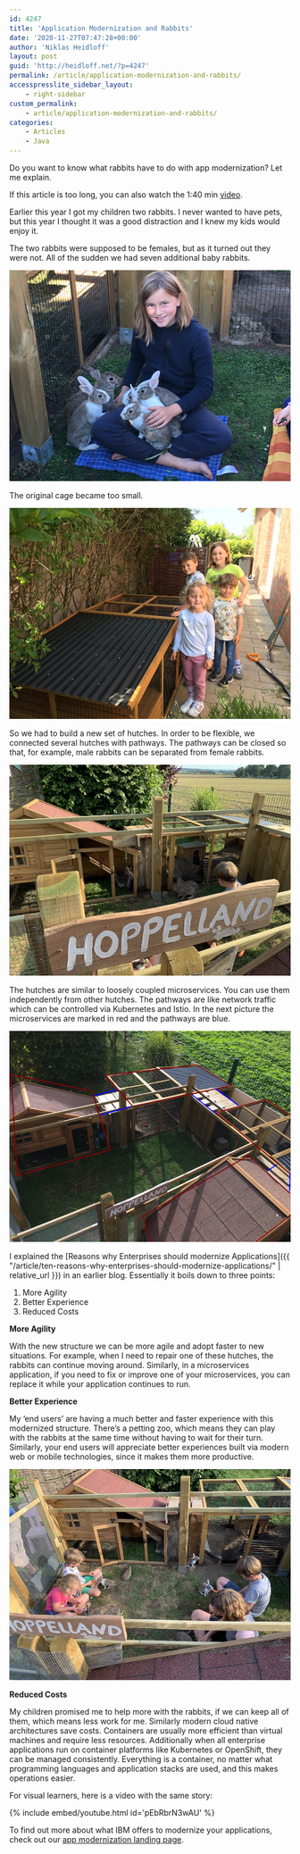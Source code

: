 ```yaml
---
id: 4247
title: 'Application Modernization and Rabbits'
date: '2020-11-27T07:47:28+00:00'
author: 'Niklas Heidloff'
layout: post
guid: 'http://heidloff.net/?p=4247'
permalink: /article/application-modernization-and-rabbits/
accesspresslite_sidebar_layout:
    - right-sidebar
custom_permalink:
    - article/application-modernization-and-rabbits/
categories:
    - Articles
    - Java
---
```


Do you want to know what rabbits have to do with app modernization? Let me explain.

If this article is too long, you can also watch the 1:40 min [video](https://www.youtube.com/watch?v=pEbRbrN3wAU).

Earlier this year I got my children two rabbits. I never wanted to have pets, but this year I thought it was a good distraction and I knew my kids would enjoy it.

The two rabbits were supposed to be females, but as it turned out they were not. All of the sudden we had seven additional baby rabbits.

![image](/assets/img/2020/11/app-mod-rabbits2.jpg)

The original cage became too small.

![image](/assets/img/2020/11/app-mod-rabbits1.jpg)

So we had to build a new set of hutches. In order to be flexible, we connected several hutches with pathways. The pathways can be closed so that, for example, male rabbits can be separated from female rabbits.

![image](/assets/img/2020/11/app-mod-rabbits3.jpg)

The hutches are similar to loosely coupled microservices. You can use them independently from other hutches. The pathways are like network traffic which can be controlled via Kubernetes and Istio. In the next picture the microservices are marked in red and the pathways are blue.

![image](/assets/img/2020/11/app-mod-rabbits4.png)

I explained the [Reasons why Enterprises should modernize Applications]({{ "/article/ten-reasons-why-enterprises-should-modernize-applications/" | relative_url }}) in an earlier blog. Essentially it boils down to three points:

1. More Agility
2. Better Experience
3. Reduced Costs

**More Agility**

With the new structure we can be more agile and adopt faster to new situations. For example, when I need to repair one of these hutches, the rabbits can continue moving around. Similarly, in a microservices application, if you need to fix or improve one of your microservices, you can replace it while your application continues to run.

**Better Experience**

My ‘end users’ are having a much better and faster experience with this modernized structure. There’s a petting zoo, which means they can play with the rabbits at the same time without having to wait for their turn. Similarly, your end users will appreciate better experiences built via modern web or mobile technologies, since it makes them more productive.

![image](/assets/img/2020/11/app5mod-rabbits2.jpg)

**Reduced Costs**

My children promised me to help more with the rabbits, if we can keep all of them, which means less work for me. Similarly modern cloud native architectures save costs. Containers are usually more efficient than virtual machines and require less resources. Additionally when all enterprise applications run on container platforms like Kubernetes or OpenShift, they can be managed consistently. Everything is a container, no matter what programming languages and application stacks are used, and this makes operations easier.

For visual learners, here is a video with the same story:

{% include embed/youtube.html id='pEbRbrN3wAU' %}

To find out more about what IBM offers to modernize your applications, check out our [app modernization landing page](https://www.ibm.com/cloud/architecture/architectures/application-modernization/).